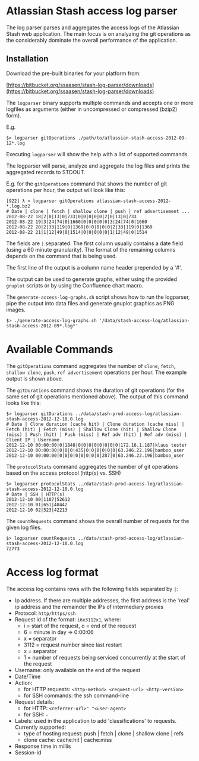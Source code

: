 Atlassian Stash access log parser
=================================

The log parser parses and aggregates the access logs of the Atlassian Stash web
application. The main focus is on analyzing the git operations as the considerably dominate the overall performance of the application.

Installation
------------

Download the pre-built binaries for your platform from:

[https://bitbucket.org/ssaasen/stash-log-parser/downloads](https://bitbucket.org/ssaasen/stash-log-parser/downloads)

The `logparser` binary supports multiple commands and accepts one or more
logfiles as arguments (either in uncompressed or compressed (bzip2) form).

E.g.

    $> logparser gitOperations ./path/to/atlassian-stash-access-2012-09-12*.log

Executing `logparser` will show the help with a list of supported commands.

The logparser will parse, analyze and aggregate the log files and prints the
aggregated records to STDOUT.

E.g. for the `gitOperations` command that shows the number of git operations
per hour, the output will look like this:


    [922] λ > logparser gitOperations atlassian-stash-access-2012-*.log.bz2
    # Date | clone | fetch | shallow clone | push | ref advertisement ...
    2012-08-22 18|2|0|13|0|733|0|0|0|0|0|2|0|13|0|733
    2012-08-22 19|3|24|74|0|1660|0|0|0|0|0|3|24|74|0|1660
    2012-08-22 20|2|33|119|0|1369|0|0|0|0|0|2|33|119|0|1369
    2012-08-22 21|1|12|49|0|1514|0|0|0|0|0|1|12|49|0|1514

The fields are `|` separated. The first column usually contains a date field
(using a 60 minute granularity). The format of the remaining columns depends on
the command that is being used.

The first line of the output is a column name header prepended by a '#'.

The output can be used to generate graphs, either using the provided `gnuplot`
scripts or by using the Confluence chart macro.

The `generate-access-log-graphs.sh` script shows how to run the logparser, pipe the output into
data files and generate gnuplot graphics as PNG images.


    $> ./generate-access-log-graphs.sh '/data/stash-access-log/atlassian-stash-access-2012-09*.log*'

Available Commands
==================

The `gitOperations` command aggregates the number of  `clone`,  `fetch`, `shallow clone`, `push`, `ref advertisement` operations per hour. The example output is shown above.

The `gitDurations` command shows the duration of git operations (for the same set of git operations mentioned above).
The output of this command looks like this:

    $> logparser gitDurations ../data/stash-prod-access-log/atlassian-stash-access-2012-12-10.0.log
    # Date | Clone duration (cache hit) | Clone duration (cache miss) | Fetch (hit) | Fetch (miss) | Shallow Clone (hit) | Shallow Clone (miss) | Push (hit) | Push (miss) | Ref adv (hit) | Ref adv (miss) | Client IP | Username 
    2012-12-10 00:00:00|0|1848|0|0|0|0|0|0|0|0|172.16.1.187|klaus tester
    2012-12-10 00:00:00|0|0|0|435|0|0|0|0|0|0|63.246.22.196|bamboo_user
    2012-12-10 00:00:00|0|0|0|0|0|0|0|0|287|0|63.246.22.196|bamboo_user

The `protocolStats` command aggregates the number of git operations based on the access protocol (http(s) vs. SSH)

    $> logparser protocolStats ../data/stash-prod-access-log/atlassian-stash-access-2012-12-10.0.log 
    # Date | SSH | HTTP(s)
    2012-12-10 00|1107|52612
    2012-12-10 01|651|48442
    2012-12-10 02|523|42213

The `countRequests` command shows the overall number of requests for the given log files.

    $> logparser countRequests ../data/stash-prod-access-log/atlassian-stash-access-2012-12-10.0.log 
    72773

Access log format
=================

The access log contains rows with the following fields separated by ` | `:

* Ip address. If there are multiple addresses, the first address is the 'real' ip address and the remainder the IPs of intermediary proxies
* Protocol: `http/https/ssh`
* Request id of the format: `i6x3112x1`, where:
	* i = start of the request, o = end of the request
	* 6 = minute in day => 0:00:06
	* x = separator
	* 3112 = request number since last restart
	* x = separator
	* 1 = number of requests being serviced concurrently at the start of the request
* Username: only available on the end of the request
* Date/Time
* Action:
	* for HTTP requests: `<http-method> <request-url> <http-version>`
	* for SSH commands: the ssh command-line
* Request details:
	* for HTTP: `<referrer-url>" "<user-agent>`
	* for SSH: `-`
* Labels: used in the application to add 'classifications' to requests. Currently supported:
	* type of hosting request: push | fetch | clone | shallow clone | refs
	* clone cache: cache:hit | cache:miss
* Response time in millis
* Session-id
